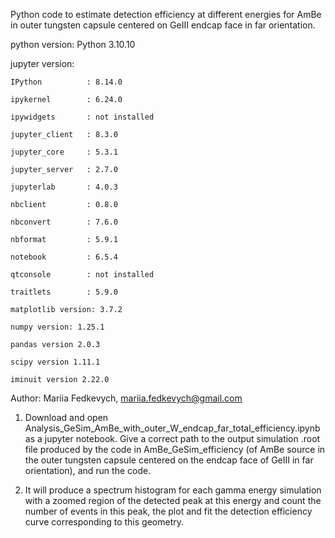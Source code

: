 Python code to estimate detection efficiency at different energies for AmBe in outer tungsten capsule centered on GeIII endcap face in far orientation.

python version: Python 3.10.10

jupyter version:
    
    IPython          : 8.14.0
    
    ipykernel        : 6.24.0
    
    ipywidgets       : not installed
    
    jupyter_client   : 8.3.0
    
    jupyter_core     : 5.3.1
    
    jupyter_server   : 2.7.0
    
    jupyterlab       : 4.0.3
    
    nbclient         : 0.8.0
    
    nbconvert        : 7.6.0
    
    nbformat         : 5.9.1
    
    notebook         : 6.5.4
    
    qtconsole        : not installed
    
    traitlets        : 5.9.0
    
    matplotlib version: 3.7.2
    
    numpy version: 1.25.1
    
    pandas version 2.0.3
    
    scipy version 1.11.1
    
    iminuit version 2.22.0

Author: Mariia Fedkevych, mariia.fedkevych@gmail.com

1. Download and open Analysis_GeSim_AmBe_with_outer_W_endcap_far_total_efficiency.ipynb as a jupyter notebook. Give a correct path to the output simulation .root file produced by the code in AmBe_GeSim_efficiency (of AmBe source in the outer tungsten capsule centered on the endcap face of GeIII in far orientation), and run the code.

2. It will produce a spectrum histogram for each gamma energy simulation with a zoomed region of the detected peak at this energy and count the number of events in this peak, the plot and fit the detection efficiency curve corresponding to this geometry.
